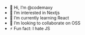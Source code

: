 - 👋 Hi, I’m @codemaxy
- 👀 I’m interested in Nextjs
- 🌱 I’m currently learning React
- 💞️ I’m looking to collaborate on OSS
- ⚡ Fun fact: I hate JS
